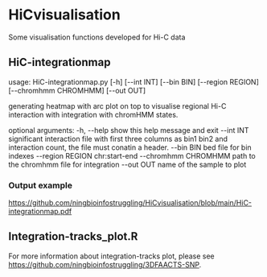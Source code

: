 # HiCvisualisation

Some visualisation functions developed for Hi-C data

## HiC-integrationmap

usage: HiC-integrationmap.py [-h] [--int INT] [--bin BIN] [--region REGION] [--chromhmm CHROMHMM] [--out OUT]

generating heatmap with arc plot on top to visualise regional Hi-C interaction with integration with chromHMM states.

optional arguments: -h, --help show this help message and exit --int INT significant interaction file with first three columns as bin1 bin2 and interaction count, the file must conatin a header. --bin BIN bed file for bin indexes --region REGION chr:start-end --chromhmm CHROMHMM path to the chromhmm file for integration --out OUT name of the sample to plot

### Output example

<https://github.com/ningbioinfostruggling/HiCvisualisation/blob/main/HiC-integrationmap.pdf>

## Integration-tracks_plot.R

For more information about integration-tracks plot, please see <https://github.com/ningbioinfostruggling/3DFAACTS-SNP>.
